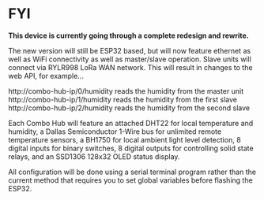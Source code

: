 # FYI

**This device is currently going through a complete redesign and rewrite.**

The new version will still be ESP32 based, but will now feature ethernet as well as WiFi connectivity as well as master/slave operation. Slave units will connect via RYLR998 LoRa WAN network. This will result in changes to the web API, for example...

http://combo-hub-ip/0/humidity reads the humidity from the master unit<br>
http://combo-hub-ip/1/humidity reads the humidity from the first slave<br>
http://combo-hub-ip/2/humidity reads the humidity from the second slave<br>

Each Combo Hub will feature an attached DHT22 for local temperature and humidity, a Dallas Semiconductor 1-Wire bus for unlimited remote temperature sensors, a BH1750 for local ambient light level detection, 8 digital inputs for binary switches, 8 digital outputs for controlling solid state relays, and an SSD1306 128x32 OLED status display.

All configuration will be done using a serial terminal program rather than the current method that requires you to set global variables before flashing the ESP32.
